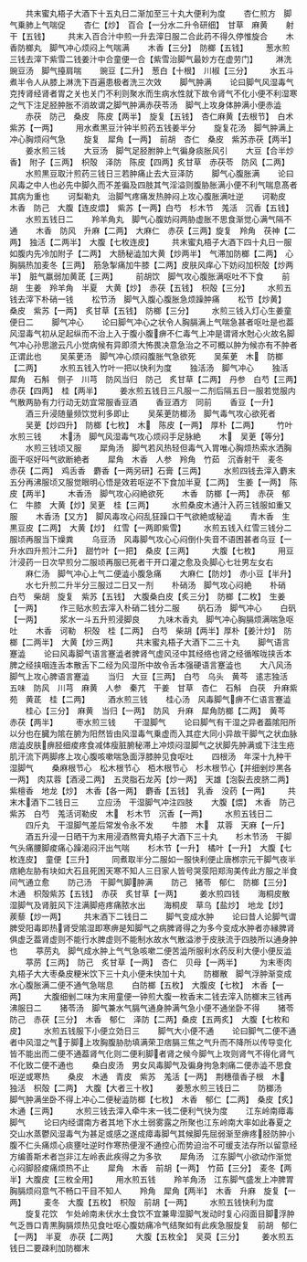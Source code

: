 <!-- { "loadSidebar": true } -->
　　共末蜜丸梧子大酒下十五丸日二渐加至三十丸大便利为度
　　杏仁煎方　脚气乗肺上气喘促
　　杏仁【炒】　百合【一分水二升令研细】　甘草　麻黄
　　射干【五钱】
　　共末入百合汁中煎一升去滓日服二合此药不得久停惟旋合
　　木香防榔丸　脚气冲心烦闷上气喘满
　　木香【三分】　防榔【五钱】
　　葱水煎三钱去滓下紫雪二钱姜汁中合童便一合【紫雪治脚气最妙方在虚劳门】
　　淋洗豌豆汤　脚气擡肩喘
　　豌豆【二升】　葱白【十根】　川椒【三分】
　　水五斗煮半令人从膝上淋洗下百遍患极者洗三次效
　　脚气肿满
　　论曰脚气风湿毒气克抟肾经肾者胃之关也关门不利则聚水而生病水性就下故令肾气不化小便不利湿寒之气下注足胫肿胀不消故谓之脚气肿满赤茯苓汤　脚气上攻身体肿满小便赤澁
　　赤茯　防己　桑皮　陈皮【两半】　旋复【五钱】　杏仁麻黄【去根节】　白术　紫苏【一两】
　　用水煮黒豆汁钟半煎药五钱姜半分
　　旋复花汤　脚气肿满上冲心胸烦闷气急
　　旋复　犀角【一两】　前胡　杏仁　桑皮　紫苏赤茯【两半】
　　姜水煎三钱
　　大豆汤　脚气足胫胕肿上气徧身痰胀风引
　　大豆【合半炒香】　附子【三两】　枳殻　泽防　陈皮【四两】炙甘草　赤茯苓　防风【二两】
　　水煎黒豆取汁煎药三钱日三若肿痛止去大豆泽防
　　脚气心腹胀满
　　论曰风毒之中人也必先中脚久而不差徧及四肢其气淫溢则腹胁胀满小便不利气喘息髙者其病为重也
　　诃梨勒丸　治脚气疼痛发热肿闷上攻心腹胀满吐逆
　　诃勒皮　木香　防己　大腹【连皮煨】　紫苏【一两】白芍　杉木节　羗活　沉香【五钱】
　　水煎五钱日二
　　羚羊角丸　脚气心腹妨闷两胁虚胀不思食渐觉心满气隔不通
　　木香　防风　升麻【二两】　大麻仁　赤茯【三两】旋复　羚角　茯神【二两】　独活【二两半】　大腹【七枚连皮】
　　共末蜜丸梧子大酒下四十丸日一服　如腹内先冷加附子【二两】　大肠秘澁加大黄【炒两半】　气滞加防榔【二两】　心胸膈热加麦冬【三两】　筋急掣痛加牛膝【二两】皮肤风痒心下妨闷加枳殻【炒两半】　脏气羸弱加黄茋【三两】
　　前胡饮　脚气攻心腹胀满呕吐不下食
　　前胡　生姜　羚羊角　半夏　大黄【炒】　赤茯【五钱】　枳殻【三分】
　　水煎五钱去滓下朴硝一钱
　　松节汤　脚气入腹心腹胀急烦躁肿痛
　　松节【炒黄】　桑皮　紫苏【一两】　炙甘草【五钱】　防榔【三分】
　　水煎三钱入灯心生姜童便日二
　　脚气冲心
　　论曰脚气冲心之状令人胸膈满上气喘急甚者呕吐是也葢风湿毒气初从足起纵而不治上入于腹小腹痹不仁毒气上冲是谓肾水尅心火故名脚气冲心孙思邈云凡小觉病候有异即须大怖畏决意急治之不可概以肿为候亦有不肿者正谓此也
　　吴茱茰汤　脚气冲心烦闷腹胀气急欲死
　　吴茱茰　木　防榔【二两】
　　水煎五钱入竹叶一把以快利为度
　　独活汤　脚气冲心
　　独活　犀角　石斛　侧子　川芎　防风当归　防己　炙甘草【二两】　丹参　白芍【三两】赤茯【四两】　桂【两半】
　　姜水煎五钱日三凡服一二剂后隔五日一服若觉服内气散两胁有力行动无妨宜常服香豆酒
　　香豆酒方　同前
　　香豆【一升】
　　酒三升浸随量频饮觉利多即止
　　吴茱茰防榔汤　脚气毒气攻心欲死者
　　吴茰【炒四升】　防榔【七枚】　木　陈皮【一两】　厚朴【二两】
　　竹叶水煎三钱
　　木汤　脚气风湿毒气攻心烦闷手足脉絶
　　木　吴茰【等分】
　　水煎三钱顷又服
　　犀角汤　脚气若风热轻但毒气入胃唯心胸烦热索水洒胸面干呕好呌气欲断絶者
　　犀角　木香　人参　羚角　竹茹　沉香射干　麦冬　赤茯【二两】　鸡舌香　麝香【一两另研】石膏【三两】
　　水煎四钱去滓入麝末五分再沸服顷又服觉眼明心悟是效若呕逆不下食加半夏【二两】　生姜【一两】　陈皮【两半】
　　木香汤　脚气攻心闷絶欲死
　　木香　防榔【一两】　赤茯　郁仁　牛膝　大黄【炒】吴茰　桂【三两】
　　水煎桑皮木通汁入药三钱服如重又服
　　木香汤【又方】　脚风毒攻心闷乱狂躁口干气欲絶或秘澁
　　青木香　生黒豆皮【二两】　大黄【炒】　红雪【一两即紫雪】
　　水煎五钱入红雪三钱分二服顷再服当下燥粪
　　乌豆汤　风毒脚气攻心心闷倒仆失音不语困甚者乌豆【一升水四升煎汁二升】　甜竹叶【一把】　桑皮【三两】
　　大腹【七枚】
　　用豆汁浸药一日次早煎分二服顷再服已死者干开口灌之愈及灸脚心七壮男左女右
　　麻仁汤　脚气冲心上气二便澁小腹急痛
　　大麻仁【防炒】　赤小豆【半升】
　　水七升煎二升半分三服过二日又一剂
　　朴硝汤　脚气攻心闷絶
　　朴硝　白芍　柴胡　旋复　紫苏【五钱】　大腹桑白皮【炙三分】　防榔【二枚】　生姜【一两】
　　作三贴水煎去滓入朴硝二钱分二服
　　矾石汤　脚气冲心
　　白矾【一两】
　　浆水一斗五升煎浸脚良
　　九味木香丸　脚气冲心胸膈烦满喘急呕吐
　　木香　诃勒　枳殻　桂【二两】　白芍　柴胡【两半】厚朴【姜汁炒】　防榔【二两半】　大黄【炒三两】
　　共末蜜丸梧子大酒下二三十丸
　　脚气语言蹇澁
　　论曰风毒脚气语言蹇澁者脾肾气虚风泾中其经络也肾之经循喉咙挟舌本脾之经挟咽连舌本散舌下二经为风湿所中故令舌本强硬语言蹇澁也
　　大八风汤　脚气上攻心脾语言蹇澁
　　当归　大豆【三两】　白芍　乌头　黄芩　逺志独活　五味　防风　川芎　麻黄　人参　秦芁　干姜　甘草　杏仁　石斛　白茯　升麻紫苑　黄茋　桂【二两】
　　酒水煎三钱
　　桂心汤　风毒脚气痹不仁语言蹇澁
　　桂心【三分】　麻黄　当归【一两】　防风　升麻　犀角防榔【二两】　黄芩　赤茯【两半】
　　枣水煎三钱
　　干湿脚气
　　论曰脚气有干湿之异者葢隂阳所以分也在臓为隂在腑为阳然皆由风湿毒气乗虚而入其症大同小异故干脚气之状血脉痞澁皮肤痹胫细痠疼食减体瘦脏腑秘滞上冲烦闷湿脚气之状脚先肿满或下注生疮肌汗流下两脚疼上攻心腹咳嗽喘急面浮膝肿见食呕吐
　　四根汤　年深十九种干湿脚气
　　桑麻根节心　松木根节心　栢木根节心　杉木根节心【并细剉炒黒各一两】　肉苁蓉【酒浸二两】　五灵脂石龙芮【炒一两】　天雄【泡裂去皮脐二两】　紫檀香　地龙【炒】　木香【各一两】　麝香【五钱】　乳香　没药【一两】
　　共末木酒下二钱日三
　　立应汤　干湿脚气冲注四肢
　　大腹【煨】　木香　防己　紫苏　白芍　羗活诃勒皮　木　杉木节　沉香【一两】
　　水煎五钱日二
　　四斤丸　干湿脚气差后常发令永不发
　　牛膝　木　苁蓉　天麻【一斤】
　　酒五升浸一日晒干为末用浸酒熬膏丸梧子大酒下三十丸
　　杉木节汤　干脚气头痛腰脚痠痛心躁渴闷汗出气喘
　　杉木节【一升】　橘叶【一升】　大腹【七枚连皮】　童便【三升】
　　同煮取半分二服如一服快利便止唐桞宗元干脚气夜半痞絶左胁有块如大石且死困天寒不知人三日家人皆号哭荥阳郑洵美传此方服之半食间气通立愈
　　防己汤　干脚气脚肿满
　　防己　猪苓　郁仁　防榔【三分】　木通　枳殻紫苏【五钱】　赤茯　炙甘草【一两】
　　姜水煎四钱
　　海桐皮散　湿脚气及肾脏风下注满脚疮疼痛脓水出
　　海桐皮　草乌【盐炒】　地龙【炒】　蒺藜【炒一两】
　　共末酒下二钱日二
　　脚气变成水肿
　　论曰昔人论脚气谓脾受阳毒即热肾受隂湿即寒痹是知脚气之病脾肾得之为多今变成水肿者亦縁脾肾俱虚乏葢肾虚则不能行水脾虚则不能制水故水气散溢渗于皮肤流于四肢所以通身肿也
　　葶苈丸　脚气成水肿上气气急咳嗽二便苦澁所服利水药反利大便小便反澁
　　葶苈【三两】　防己　炙甘草【一两】　杏仁　贝母【一两半】
　　为末枣肉丸梧子大大枣桑皮粳米饮下三十丸小便未快加十丸
　　防榔散　脚气浮肿渐变成水心腹胀满二便不通气急喘息
　　白防榔【五枚】　大腹皮【七枚】　木香【一两】
　　大腹细剉二味为末用童便一钟煎大腹一枚香末二钱去滓入防榔末三钱再沸服日二
　　猪苓汤　脚气兼水气膈气通身肿满气急小便不通坐卧不得
　　猪苓　防己　赤茯【三分】　木香　郁仁　泽防【二两】桑皮【五两炙】　大腹【七枚和皮】
　　水煎五钱服下小便立効日三
　　脚气大小便不通
　　论曰脚气二便不通者中风湿之气于脚上攻胸腹胁肋填满荣卫痞膈三焦之气升而不降所以传导变化皆不能出而二便不通葢肾气化则二便利脚者肾之候今脚气上攻则肾气不得化肾气不化致二便不通也
　　桑白皮汤　男女风毒脚气及徧身拘急刺痛二便赤澁不思食呕逆或寒热
　　桑皮　木通　青皮　紫苏　羗活【一两】　荆穗蘹香子根　木　独活　枳殻【二两】　大腹【大者三十枚】
　　姜葱水煎三钱日二
　　防榔汤　脚气肿满坐卧不得上冲心二便秘澁防榔【七枚】　木香　郁仁【二两】　桑皮【炙】　木通【三两】
　　水煎三钱去滓入牵牛末一钱二便利气快为度
　　江东岭南瘴毒脚气
　　论曰内经谓南方者其地下水土弱雾露之所聚也江东岭南大率如此春夏之交山水蒸鬱风湿毒气为甚足或感之遂成瘴毒脚气其候脚先屈弱渐至痹疼胫防肿小腹不仁头痛烦心痰壅吐逆时作寒热便溲不通控心而势迫治不可缓支法存所以留意经方编善斯术者岂非江左岭表此疾得之为多欤
　　犀角汤　江东脚气小欲动作渐觉心闷脚胫痠痛烦热不止
　　犀角　木香　前胡【一两】　竹茹【三分】　麦冬【两半】大腹皮【三枚全用】
　　用水煎五钱
　　羚羊角汤　江东脚气盛发上冲脾胃胸膈烦闷意气不畅口干目不知人
　　羚角　犀角【两半】　木香　升麻　旋复【一两】
　　麦冬　大腹【五枚】　枳殻　前胡【一两】
　　水煎五钱快利为度
　　旋复花饮　乍处岭南未伏水土食饮不宜兼卑湿脚气发动时复心闷面目脚浮肿气乏唇口青黒胸膈烦热见食吐呕心腹妨痛冷气结聚如有此疾急服旋复　前胡　郁仁【一两】　半夏　赤茯【二两】
　　大腹【五枚全】　吴萸【三分】
　　姜水煎五钱日二要疎利加防榔末
